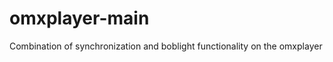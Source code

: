 omxplayer-main
==============

Combination of synchronization and boblight functionality on the omxplayer
